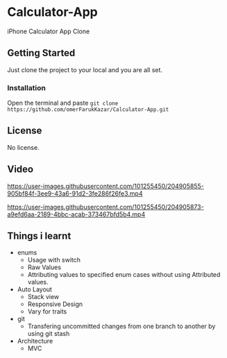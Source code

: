 # Calculator-App
iPhone Calculator App Clone
## Getting Started
Just clone the project to your local and you are all set.

### Installation

Open the terminal and paste ```git clone https://github.com/omerFarukKazar/Calculator-App.git```

## License
No license.

## Video


https://user-images.githubusercontent.com/101255450/204905855-905bf84f-3ee9-43a6-91d2-3fe286f26fe3.mp4



https://user-images.githubusercontent.com/101255450/204905873-a9efd6aa-2189-4bbc-acab-373467bfd5b4.mp4

## Things i learnt

* enums
    * Usage with switch
    * Raw Values
    * Attributing values to specified enum cases without using Attributed values.
* Auto Layout
    * Stack view
    * Responsive Design
    * Vary for traits
* git
    * Transfering uncommitted changes from one branch to another by using git stash
* Architecture
    * MVC
